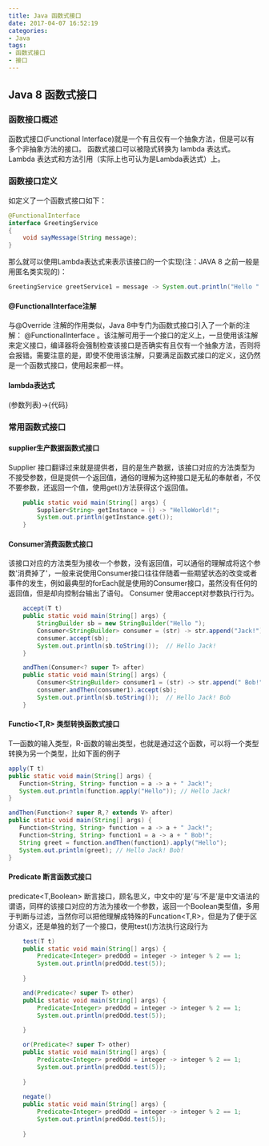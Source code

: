 ```yaml
---
title: Java 函数式接口
date: 2017-04-07 16:52:19
categories: 
- Java
tags: 
- 函数式接口
- 接口
---
```

## Java 8 函数式接口
### 函数接口概述
函数式接口(Functional Interface)就是一个有且仅有一个抽象方法，但是可以有多个非抽象方法的接口。
函数式接口可以被隐式转换为 lambda 表达式。
Lambda 表达式和方法引用（实际上也可认为是Lambda表达式）上。
<!--more-->
### 函数接口定义
如定义了一个函数式接口如下：
```Java
@FunctionalInterface
interface GreetingService 
{
    void sayMessage(String message);
}
```
那么就可以使用Lambda表达式来表示该接口的一个实现(注：JAVA 8 之前一般是用匿名类实现的)：

```Java
GreetingService greetService1 = message -> System.out.println("Hello " + message);
```
#### @FunctionalInterface注解

与@Override 注解的作用类似，Java 8中专门为函数式接口引入了一个新的注解： @FunctionalInterface 。该注解可用于一个接口的定义上，一旦使用该注解来定义接口，编译器将会强制检查该接口是否确实有且仅有一个抽象方法，否则将会报错。需要注意的是，即使不使用该注解，只要满足函数式接口的定义，这仍然是一个函数式接口，使用起来都一样。

#### lambda表达式
(参数列表)->{代码}

### 常用函数式接口

#### supplier生产数据函数式接口

Supplier 接口翻译过来就是提供者，目的是生产数据，该接口对应的方法类型为不接受参数，但是提供一个返回值，通俗的理解为这种接口是无私的奉献者，不仅不要参数，还返回一个值，使用get()方法获得这个返回值。
```Java
    public static void main(String[] args) {
        Supplier<String> getInstance = () -> "HelloWorld!";
        System.out.println(getInstance.get());
    }
```
#### Consumer消费函数式接口
该接口对应的方法类型为接收一个参数，没有返回值，可以通俗的理解成将这个参数'消费掉了'，一般来说使用Consumer接口往往伴随着一些期望状态的改变或者事件的发生，例如最典型的forEach就是使用的Consumer接口，虽然没有任何的返回值，但是却向控制台输出了语句。
Consumer 使用accept对参数执行行为。
```Java
    accept(T t)
    public static void main(String[] args) {
        StringBuilder sb = new StringBuilder("Hello ");
        Consumer<StringBuilder> consumer = (str) -> str.append("Jack!");
        consumer.accept(sb);
        System.out.println(sb.toString());	// Hello Jack!
    }

    andThen(Consumer<? super T> after)
    public static void main(String[] args) {
        Consumer<StringBuilder> consumer1 = (str) -> str.append(" Bob!");
        consumer.andThen(consumer1).accept(sb);
        System.out.println(sb.toString());	// Hello Jack! Bob
    }


```

#### Functio<T,R> 类型转换函数式接口
T—函数的输入类型，R-函数的输出类型，也就是通过这个函数，可以将一个类型转换为另一个类型，比如下面的例子
 ```Java
apply(T t)
 public static void main(String[] args) {
    Function<String, String> function = a -> a + " Jack!";
    System.out.println(function.apply("Hello")); // Hello Jack!
}

 andThen(Function<? super R,? extends V> after)
 public static void main(String[] args) {
    Function<String, String> function = a -> a + " Jack!";
    Function<String, String> function1 = a -> a + " Bob!";
    String greet = function.andThen(function1).apply("Hello");
    System.out.println(greet); // Hello Jack! Bob!
 }
```

#### Predicate 断言函数式接口

predicate<T,Boolean> 断言接口，顾名思义，中文中的‘是’与‘不是’是中文语法的谓语，同样的该接口对应的方法为接收一个参数，返回一个Boolean类型值，多用于判断与过滤，当然你可以把他理解成特殊的Funcation<T,R>，但是为了便于区分语义，还是单独的划了一个接口，使用test()方法执行这段行为
```Java
    test(T t)
    public static void main(String[] args) {
        Predicate<Integer> predOdd = integer -> integer % 2 == 1;
        System.out.println(predOdd.test(5));
	    
    }

    and(Predicate<? super T> other)
    public static void main(String[] args) {
        Predicate<Integer> predOdd = integer -> integer % 2 == 1;
        System.out.println(predOdd.test(5));
	    
    }

    or(Predicate<? super T> other)
    public static void main(String[] args) {
        Predicate<Integer> predOdd = integer -> integer % 2 == 1;
        System.out.println(predOdd.test(5));
	    
    }
    
    negate()
    public static void main(String[] args) {
        Predicate<Integer> predOdd = integer -> integer % 2 == 1;
        System.out.println(predOdd.test(5));
	    
    }
```
